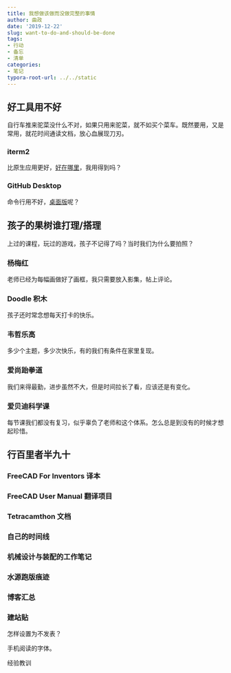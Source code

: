 ```yaml
---
title: 我想做该做而没做完整的事情
author: 曲政
date: '2019-12-22'
slug: want-to-do-and-should-be-done
tags:
- 行动
- 备忘
- 清单
categories:
- 笔记
typora-root-url: ../../static
---
```


## 好工具用不好

自行车推来驼菜没什么不对，如果只用来驼菜，就不如买个菜车。既然要用，又是常用，就花时间通读文档，放心血展现刀刃。

### iterm2

比原生应用更好，[好在哪里](https://iterm2.com/features.html)，我用得到吗？

### GitHub Desktop

命令行用不好，[桌面版](https://help.github.com/en/desktop/getting-started-with-github-desktop)呢？

## 孩子的果树谁打理/搭理

上过的课程，玩过的游戏，孩子不记得了吗？当时我们为什么要拍照？

### 杨梅红

老师已经为每幅画做好了画框，我只需要放入影集，帖上评论。

### Doodle 积木

孩子还时常念想每天打卡的快乐。

### 韦哲乐高

多少个主题，多少次快乐，有的我们有条件在家里复现。

### 爱尚跆拳道

我们来得最勤，进步虽然不大，但是时间拉长了看，应该还是有变化。

### 爱贝迪科学课

每节课我们都没有复习，似乎辜负了老师和这个体系。怎么总是到没有的时候才想起珍惜。

## 行百里者半九十

### FreeCAD For Inventors 译本

### FreeCAD User Manual 翻译项目

### Tetracamthon 文档

### 自己的时间线

### 机械设计与装配的工作笔记

### 水源跑版痕迹

### 博客汇总

### 建站贴

怎样设置为不发表？

手机阅读的字体。



经验教训



